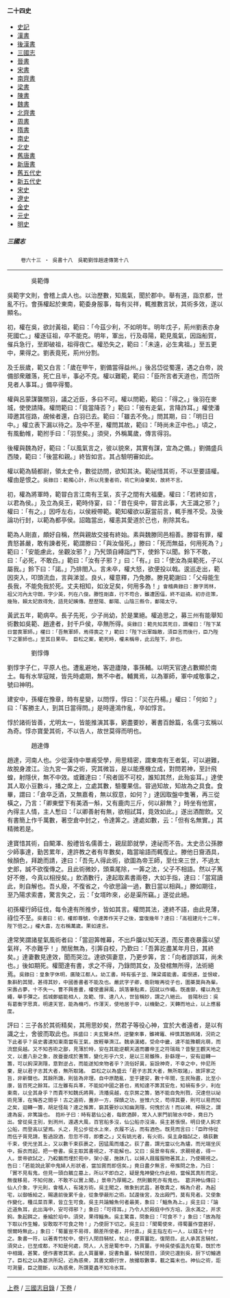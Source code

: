  



#### 二十四史

*   [史記](../a01/a01.md)
*   [漢書](../a02/a02.md)
*   [後漢書](../a03/a03.md)
*   [三國志](../a04/a04.md)
*   [晉書](../a05/a05.md)
*   [宋書](../a06/a06.md)
*   [南齊書](../a07/a07.md)
*   [梁書](../a08/a08.md)
*   [陳書](../a09/a09.md)
*   [魏書](../a10/a10.md)
*   [北齊書](../a11/a11.md)
*   [周書](../a12/a12.md)
*   [隋書](../a13/a13.md)
*   [南史](../a14/a14.md)
*   [北史](../a15/a15.md)
*   [舊唐書](../a16/a16.md)
*   [新唐書](../a17/a17.md)
*   [舊五代史](../a18/a18.md)
*   [新五代史](../a19/a19.md)
*   [宋史](../a20/a20.md)
*   [遼史](../a21/a21.md)
*   [金史](../a22/a22.md)
*   [元史](../a23/a23.md)
*   [明史](../a24/a24.md)


##### 三國志
　　
	`卷六十三 ‧ 吳書十八　吳範劉惇趙達傳第十八`   

* * *

 　　　　吳範傳

吳範字文則，會稽上虞人也。以治歷數，知風氣，聞於郡中。舉有道，詣京都，世亂不行。會孫權起於東南，範委身服事，每有災祥，輒推數言狀，其術多效，遂以顯名。

初，權在吳，欲討黃祖，範曰：「今茲少利，不如明年。明年戊子，荊州劉表亦身死國亡。」權遂征祖，卒不能克。明年，軍出，行及尋陽，範見風氣，因詣船賀，催兵急行，至即破祖，祖得夜亡。權恐失之，範曰：「未遠，必生禽祖。」至五更中，果得之。劉表竟死，荊州分割。

及壬辰歲，範又白言：「歲在甲午，劉備當得益州。」後呂岱從蜀還，遇之白帝，說備部衆離落，死亡且半，事必不克。權以難範，範曰：「臣所言者天道也，而岱所見者人事耳。」備卒得蜀。

權與呂蒙謀襲關羽，議之近臣，多曰不可。權以問範，範曰：「得之。」後羽在麥城，使使請降。權問範曰：「竟當降否？」範曰：「彼有走氣，言降詐耳。」權使潘璋邀其徑路，覘候者還，白羽已去。範曰：「雖去不免。」問其期，曰：「明日日中。」權立表下漏以待之。及中不至，權問其故，範曰：「時尚未正中也。」頃之，有風動帷，範拊手曰：「羽至矣。」須臾，外稱萬歲，傳言得羽。

後權與魏為好，範曰：「以風氣言之，彼以貌來，其實有謀，宜為之備。」劉備盛兵西陵，範曰：「後當和親。」終皆如言。其占驗明審如此。

權以範為騎都尉，領太史令，數從訪問，欲知其決。範祕惜其術，不以至要語權。權由是恨之。`吳錄曰：範獨心計，所以見重者術，術亡則身棄矣，故終不言。`

初，權為將軍時，範甞白言江南有王氣，亥子之間有大福慶。權曰：「若終如言，以君為侯。」及立為吳王，範時侍宴，曰：「昔在吳中，甞言此事，大王識之邪？」權曰：「有之。」因呼左右，以侯綬帶範。範知權欲以厭當前言，輒手推不受。及後論功行封，以範為都亭侯。詔臨當出，權恚其愛道於己也，削除其名。

範為人剛直，頗好自稱，然與親故交接有終始。素與魏滕同邑相善。滕甞有罪，權責怒甚嚴，敢有諫者死，範謂滕曰：「與汝偕死。」滕曰：「死而無益，何用死為？」範曰：「安能慮此，坐觀汝邪？」乃髠頭自縛詣門下，使鈴下以聞。鈴下不敢，曰：「必死，不敢白。」範曰：「汝有子邪？」曰：「有。」曰：「使汝為吳範死，子以屬我。」鈴下曰：「諾。」乃排閤入。言未卒，權大怒，欲便投以戟。逡巡走出，範因突入，叩頭流血，言與涕並。良乆，權意釋，乃免滕。滕見範謝曰：「父母能生長我，不能免我於死。丈夫相知，如汝足矣，何用多為！」`會稽典錄曰：滕字周林，祖父河內太守朗，字少英，列在八俊。滕性剛直，行不苟合，雖遭困偪，終不迴撓。初亦迕策，幾殆，賴太妃救得免，語見妃嬪傳。歷歷陽、鄱陽、山陰三縣令，鄱陽太守。`

黃武五年，範病卒。長子先死，少子尚幼，於是業絕。權追思之，募三州有能舉知術數如吳範、趙達者，封千戶侯，卒無所得。`吳錄曰：範先知其死日，謂權曰：「陛下某日當喪軍師。」權曰：「吾無軍師，焉得喪之？」範曰：「陛下出軍臨敵，須臣言而後行，臣乃陛下之軍師也。」至其日果卒。　臣松之案，範死時，權未稱帝，此云陛下，非也。`

　　　　劉惇傳

劉惇字子仁，平原人也。遭亂避地，客遊廬陵，事孫輔。以明天官達占數顯於南土。每有水旱寇賊，皆先時處期，無不中者。輔異焉，以為軍師，軍中咸敬事之，號曰神明。

建安中，孫權在豫章，時有星變，以問惇，惇曰：「災在丹楊。」權曰：「何如？」曰：「客勝主人，到其日當得問。」是時邊鴻作亂，卒如惇言。

惇於諸術皆善，尤明太一，皆能推演其事，窮盡要妙，著書百餘篇，名儒刁玄稱以為奇。惇亦寶愛其術，不以告人，故世莫得而明也。

　　　　趙達傳

趙達，河南人也。少從漢侍中單甫受學，用思精密，謂東南有王者氣，可以避難，故脫身渡江。治九宮一筭之術，究其微旨，是以能應機立成，對問若神，至計飛蝗，射隱伏，無不中效。或難達曰：「飛者固不可校，誰知其然，此殆妄耳。」達使其人取小豆數斗，播之席上，立處其數，驗覆果信。甞過知故，知故為之具食。食畢，謂曰：「倉卒乏酒，又無嘉肴，無以叙意，如何？」達因取盤中隻箸，再三從橫之，乃言：「卿東壁下有美酒一斛，又有鹿肉三斤，何以辭無？」時坐有他賔，內得主人情，主人慙曰：「以卿善射有無，欲相試耳，竟效如此。」遂出酒酣飲。又有書簡上作千萬數，著空倉中封之，令達筭之。達處如數，云：「但有名無實。」其精微若是。

達寶惜其術，自闞澤、殷禮皆名儒善士，親屈節就學，達祕而不告。太史丞公孫滕少師事達，勤苦累年，達許教之者有年數矣，臨當喻語而輒復止。滕他日齎酒具，候顏色，拜跪而請，達曰：「吾先人得此術，欲圖為帝王師，至仕來三世，不過太史郎，誠不欲復傳之。且此術微妙，頭乘尾除，一筭之法，父子不相語。然以子篤好不倦，今真以相授矣。」飲酒數行，達起取素書兩卷，大如手指，達曰：「當寫讀此，則自解也。吾乆廢，不復省之，今欲思論一過，數日當以相與。」滕如期往，至乃陽求索書，驚言失之，云：「女壻昨來，必是渠所竊。」遂從此絕。

初孫權行師征伐，每令達有所推步，皆如其言。權問其法，達終不語，由此見薄，祿位不至。`吳書曰：初，權即尊號，令達筭作天子之後，當復幾年？達曰：「高祖建元十二年，陛下倍之。」權大喜，左右稱萬歲。果如達言。`

達常笑謂諸星氣風術者曰：「當迴筭帷幕，不出戶牖以知天道，而反晝夜暴露以望氣祥，不亦難乎！」閒居無為，引筭自校，乃歎曰：「吾筭訖盡某年月日，其終矣。」達妻數見達效，聞而哭泣。達欲弭妻意，乃更步筭，言：「向者謬誤耳，尚未也。」後如期死。權聞達有書，求之不得，乃錄問其女，及發棺無所得，法術絕焉。`吳錄曰：皇象字休明，廣陵江都人。幼工書。時有張子並、陳梁甫能書。甫恨逋，並恨峻，象斟酌其閒，甚得其妙，中國善書者不能及也。嚴武字子卿，衞尉畯再從子也，圍棊莫與為輩。宋壽占夢，十不失一。曹不興善畫，權使畫屏風，誤落筆點素，因就以作蠅。旣進御，權以為生蠅，舉手彈之。孤城鄭嫗能相人，及範、惇、達八人，世皆稱妙，謂之八絕云。　晉陽秋曰：吳有葛衡字思真，明達天官，能為機巧，作渾天，使地居于中，以機動之，天轉而地止，以上應晷度。`

評曰：三子各於其術精矣，其用思妙矣，然君子等役心神，宜於大者遠者，是以有識之士，舍彼而取此也。`孫盛曰：夫玄覽未然，逆鑒來事，雖裨竈、梓慎其猶病諸，況術之下此者乎？吳史書達知東南當有王氣，故輕舉濟江。魏承漢緒，受命中畿，達不能豫覩兆萌，而流竄吳越。又不知吝術之鄙，見薄於時，安在其能逆覩天道而審帝王之符瑞哉？昔聖王觀天地之文，以畫八卦之象，故亹亹成於蓍策，變化形乎六爻，是以三易雖殊，卦繇理一，安有迴轉一籌，可以鉤深測隱，意對逆占，而能遂知來物者乎？流俗好異，妄設神奇，不幸之中，仲尼所棄，是以君子志其大者，無所取諸。　臣松之以為盛云「君子志其大者，無所取諸」，故評家之旨，非新聲也。其餘所譏，則皆為非理。自中原酷亂，至于建安，數十年間，生民殆盡，比至小康，皆百死之餘耳。江左雖有兵革，不能如中國之甚也，焉知達不筭其安危，知禍有多少，利在東南，以全其身乎？而責不知魏氏將興，流播吳越，在京房之籌，猶不能自免刑戮，況達但以祕術見薄，在悔吝之間乎！古之道術，蓋非一方，探賾之功，豈惟六爻，苟得其要，則可以易而知之矣，迴轉一籌，胡足怪哉？達之推筭，窮其要妙以知幽測隱，何愧於古！而以裨、梓限之，謂達為妄，非篤論也。　抱朴子曰：時有葛仙公者，每飲酒醉，常入人家門前陂水中卧，竟日乃出。曾從吳主別，到洌州，還遇大風，百官船多沒，仙公船亦沒淪，吳主甚悵恨。明日使人鉤求公船，而登高以望焉。乆之，見公步從水上來，衣履不沾，而有酒色。旣見而言曰：「臣昨侍從而伍子胥見請，暫過設酒，忽忽不得，即委之。」又有姚光者，有火術。吳主身臨試之，積荻數千束，使光坐其上，又以數千束荻裹之，因猛風而燔之。荻了盡，謂光當以化為燼，而光端坐灰中，振衣而起，把一卷書。吳主取其書視之，不能解也。又曰：吳景帝有疾，求覡視者，得一人。景帝欲試之，乃殺鵝而埋於苑中，架小屋，施牀几，以婦人屐履服物著其上，乃使覡視之。告曰：「若能說此冢中鬼婦人形狀者，當加賞而即信矣。」竟日盡夕無言，帝推問之急，乃曰：「實不見有鬼，但見一頭白鵝立墓上，所以不即白之，疑是鬼神變化作此相，當候其真形而定。無復移易，不知何故，不敢不以實上聞。」景帝乃厚賜之。然則鵝死亦有鬼也。　葛洪神仙傳曰：仙人介象，字元則，會稽人，有諸方術。吳主聞之，徵象到武昌，甚敬貴之，稱為介君，為起宅，以御帳給之，賜遺前後累千金，從象學蔽形之術。試還後宮，及出殿門，莫有見者。又使象作變化，種瓜菜百果，皆立生可食。吳主共論鱠魚何者最美，象曰：「鯔魚為上。」吳主曰：「論近道魚耳，此出海中，安可得邪？」象曰：「可得耳。」乃令人於殿庭中作方埳，汲水滿之，并求鉤。象起餌之，垂綸於埳中。須臾，果得鯔魚。吳主驚喜，問象曰：「可食不？」象曰：「故為陛下取以作生鱠，安敢取不可食之物！」乃使厨下切之。吳主曰：「聞蜀使來，得蜀薑作韲甚好，恨爾時無此。」象曰：「蜀薑豈不易得，願差所使者，并付直。」吳主指左右一人，以錢五十付之。象書一符，以著青竹杖中，使行人閉目騎杖，杖止，便買薑訖，復閉目。此人承其言騎杖，須臾止，已至成都，不知是何處，問人，人言是蜀市中，乃買薑。于時吳使張溫先在蜀，旣於市中相識，甚驚，便作書寄其家。此人買薑畢，捉書負薑，騎杖閉目，須臾已還到吳，厨下切鱠適了。臣松之以為葛洪所記，近為惑衆，其書文頗行世，故撮取數事，載之篇末也。神仙之術，詎可測量，臣之臆斷，以為惑衆，所謂夏蟲不知冷氷耳。`

* * *

[上卷](062.md) / [三國志目錄](a04.md) / [下卷](064.md) /			  

    